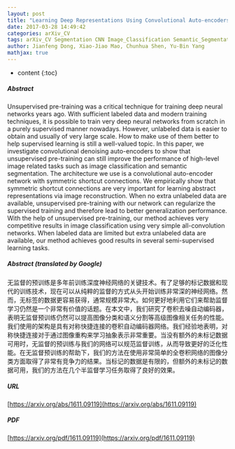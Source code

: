 ```yaml
---
layout: post
title: "Learning Deep Representations Using Convolutional Auto-encoders with Symmetric Skip Connections"
date: 2017-03-28 14:49:42
categories: arXiv_CV
tags: arXiv_CV Segmentation CNN Image_Classification Semantic_Segmentation Classification
author: Jianfeng Dong, Xiao-Jiao Mao, Chunhua Shen, Yu-Bin Yang
mathjax: true
---
```


* content
{:toc}

##### Abstract
Unsupervised pre-training was a critical technique for training deep neural networks years ago. With sufficient labeled data and modern training techniques, it is possible to train very deep neural networks from scratch in a purely supervised manner nowadays. However, unlabeled data is easier to obtain and usually of very large scale. How to make use of them better to help supervised learning is still a well-valued topic. In this paper, we investigate convolutional denoising auto-encoders to show that unsupervised pre-training can still improve the performance of high-level image related tasks such as image classification and semantic segmentation. The architecture we use is a convolutional auto-encoder network with symmetric shortcut connections. We empirically show that symmetric shortcut connections are very important for learning abstract representations via image reconstruction. When no extra unlabeled data are available, unsupervised pre-training with our network can regularize the supervised training and therefore lead to better generalization performance. With the help of unsupervised pre-training, our method achieves very competitive results in image classification using very simple all-convolution networks. When labeled data are limited but extra unlabeled data are available, our method achieves good results in several semi-supervised learning tasks.

##### Abstract (translated by Google)
无监督的预训练是多年前训练深度神经网络的关键技术。有了足够的标记数据和现代的训练技术，现在可以从纯粹的监督的方式从头开始训练非常深的神经网络。然而，无标签的数据更容易获得，通常规模非常大。如何更好地利用它们来帮助监督学习仍然是一个非常有价值的话题。在本文中，我们研究了卷积去噪自动编码器，表明无监督预训练仍然可以提高图像分类和语义分割等高级图像相关任务的性能。我们使用的架构是具有对称快捷连接的卷积自动编码器网络。我们经验地表明，对称快捷连接对于通过图像重构来学习抽象表示非常重要。当没有额外的未标记数据可用时，无监督的预训练与我们的网络可以规范监督训练，从而导致更好的泛化性能。在无监督预训练的帮助下，我们的方法在使用非常简单的全卷积网络的图像分类方面取得了非常有竞争力的结果。当标记的数据是有限的，但额外的未标记的数据可用，我们的方法在几个半监督学习任务取得了良好的效果。

##### URL
[https://arxiv.org/abs/1611.09119](https://arxiv.org/abs/1611.09119)

##### PDF
[https://arxiv.org/pdf/1611.09119](https://arxiv.org/pdf/1611.09119)

